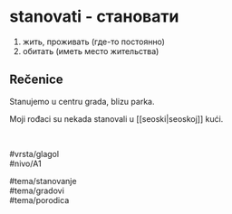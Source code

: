 # stanovati - становати

1. жить, проживать (где-то постоянно)  
2. обитать (иметь место жительства)

## Rečenice

Stanujemo u centru grada, blizu parka.

Moji rođaci su nekada stanovali u [[seoski|seoskoj]] kući.

<br>

#vrsta/glagol  
#nivo/A1  

#tema/stanovanje  
#tema/gradovi  
#tema/porodica  
